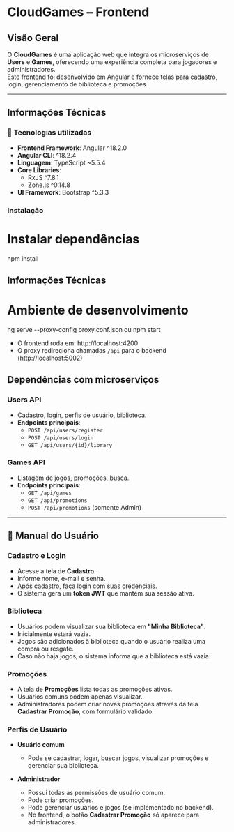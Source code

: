 # CloudGames – Frontend

## Visão Geral
O **CloudGames** é uma aplicação web que integra os microserviços de **Users** e **Games**, oferecendo uma experiência completa para jogadores e administradores.  
Este frontend foi desenvolvido em Angular e fornece telas para cadastro, login, gerenciamento de biblioteca e promoções.

---

## Informações Técnicas

### 🔧 Tecnologias utilizadas
- **Frontend Framework**: Angular ^18.2.0  
- **Angular CLI**: ^18.2.4  
- **Linguagem**: TypeScript ~5.5.4  
- **Core Libraries**:  
  - RxJS ^7.8.1  
  - Zone.js ^0.14.8  
- **UI Framework**: Bootstrap ^5.3.3  

### Instalação

# Instalar dependências
npm install

## Informações Técnicas
# Ambiente de desenvolvimento
ng serve --proxy-config proxy.conf.json ou npm start

- O frontend roda em: http://localhost:4200  
- O proxy redireciona chamadas `/api` para o backend (http://localhost:5002)  

## Dependências com microserviços

### Users API
- Cadastro, login, perfis de usuário, biblioteca.  
- **Endpoints principais**:  
  - `POST /api/users/register`  
  - `POST /api/users/login`  
  - `GET /api/users/{id}/library`  

### Games API
- Listagem de jogos, promoções, busca.  
- **Endpoints principais**:  
  - `GET /api/games`  
  - `GET /api/promotions`  
  - `POST /api/promotions` (somente Admin)  

---

## 👤 Manual do Usuário

### Cadastro e Login
- Acesse a tela de **Cadastro**.  
- Informe nome, e-mail e senha.  
- Após cadastro, faça login com suas credenciais.  
- O sistema gera um **token JWT** que mantém sua sessão ativa.  

### Biblioteca
- Usuários podem visualizar sua biblioteca em **"Minha Biblioteca"**.  
- Inicialmente estará vazia.  
- Jogos são adicionados à biblioteca quando o usuário realiza uma compra ou resgate.  
- Caso não haja jogos, o sistema informa que a biblioteca está vazia.  

### Promoções
- A tela de **Promoções** lista todas as promoções ativas.  
- Usuários comuns podem apenas visualizar.  
- Administradores podem criar novas promoções através da tela **Cadastrar Promoção**, com formulário validado.  

### Perfis de Usuário
- **Usuário comum**  
  - Pode se cadastrar, logar, buscar jogos, visualizar promoções e gerenciar sua biblioteca.  

- **Administrador**  
  - Possui todas as permissões de usuário comum.  
  - Pode criar promoções.  
  - Pode gerenciar usuários e jogos (se implementado no backend).  
  - No frontend, o botão **Cadastrar Promoção** só aparece para administradores.  
